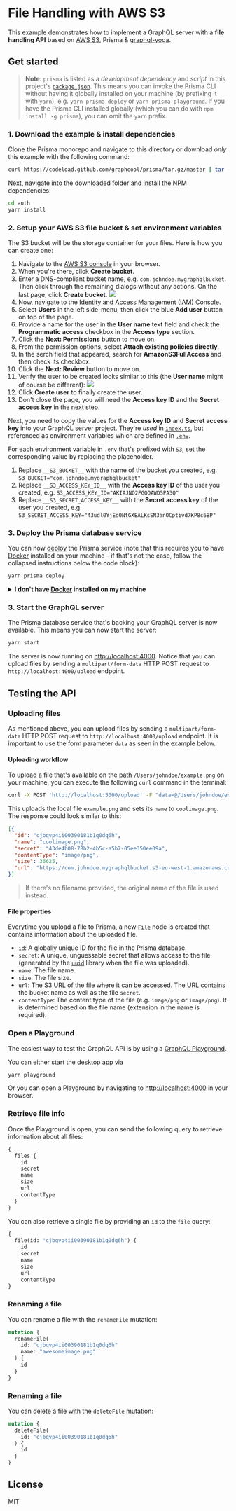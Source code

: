 # File Handling with AWS S3

This example demonstrates how to implement a GraphQL server with a **file handling API** based on [AWS S3](https://aws.amazon.com/s3/), Prisma & [graphql-yoga](https://github.com/graphcool/graphql-yoga).

## Get started

> **Note**: `prisma` is listed as a _development dependency_ and _script_ in this project's [`package.json`](./package.json). This means you can invoke the Prisma CLI without having it globally installed on your machine (by prefixing it with `yarn`), e.g. `yarn prisma deploy` or `yarn prisma playground`. If you have the Prisma CLI installed globally (which you can do with `npm install -g prisma`), you can omit the `yarn` prefix.

### 1. Download the example & install dependencies

Clone the Prisma monorepo and navigate to this directory or download _only_ this example with the following command:

```sh
curl https://codeload.github.com/graphcool/prisma/tar.gz/master | tar -xz --strip=2 prisma-master/examples/file-handling-s3
```

Next, navigate into the downloaded folder and install the NPM dependencies:

```sh
cd auth
yarn install
```

### 2. Setup your AWS S3 file bucket & set environment variables

The S3 bucket will be the storage container for your files. Here is how you can create one:

1. Navigate to the [AWS S3 console](https://s3.console.aws.amazon.com/s3/) in your browser.
1. When you're there, click **Create bucket**.
1. Enter a DNS-compliant bucket name, e.g. `com.johndoe.mygraphqlbucket`. Then click through the remaining dialogs without any actions. On the last page, click **Create bucket**.
  ![](https://imgur.com/AAb7WnH.png)
1. Now, navigate to the [Identity and Access Management (IAM) Console](https://console.aws.amazon.com/iam).
1. Select **Users** in the left side-menu, then click the blue **Add user** button on top of the page.
1. Provide a name for the user in the **User name** text field and check the **Programmatic access** checkbox in the **Access type** section.
1. Click the **Next: Permissions** button to move on.
1. From the permission options, select **Attach existing policies directly**.
1. In the serch field that appeared, search for **AmazonS3FullAccess** and then check its checkbox.
1. Click the **Next: Review** button to move on.
1. Verify the user to be created looks similar to this (the **User name** might of course be different):
  ![](https://imgur.com/bpVq2cc.png)
1. Click **Create user** to finally create the user.
1. Don't close the page, you will need the **Access key ID** and the **Secret access key** in the next step.

Next, you need to copy the values for the **Access key ID** and **Secret access key** into your GraphQL server project. They're _used_ in [`index.ts`](./src/index.ts), but referenced as environment variables which are defined in [`.env`](./.env).

For each environment variable in `.env` that's prefixed with `S3`, set the corresponding value by replacing the placeholder.

1. Replace `__S3_BUCKET__` with the name of the bucket you created, e.g. `S3_BUCKET="com.johndoe.mygraphqlbucket"`
1. Replace `__S3_ACCESS_KEY_ID__` with the **Access key ID** of the user you created, e.g. `S3_ACCESS_KEY_ID="AKIAJNO2FGOQAWD5PA3Q"`
1. Replace `__S3_SECRET_ACCESS_KEY__` with the **Secret access key** of the user you created, e.g. `S3_SECRET_ACCESS_KEY="43udl0YjEd0NtGXBALKsSN3anOCptivd7KP8c6BP"`

### 3. Deploy the Prisma database service

You can now [deploy](https://www.prismagraphql.com/docs/reference/cli-command-reference/database-service/prisma-deploy-kee1iedaov) the Prisma service (note that this requires you to have [Docker](https://www.docker.com) installed on your machine - if that's not the case, follow the collapsed instructions below the code block):

```sh
yarn prisma deploy
```

<details>
 <summary><strong>I don't have <a href="https://www.docker.com">Docker</a> installed on my machine</strong></summary>

To deploy your service to a public cluster (rather than locally with Docker), you need to perform the following steps:

1. Remove the `cluster` property from `prisma.yml`.
1. Run `yarn prisma deploy`.
1. When prompted by the CLI, select a public cluster (e.g. `prisma-eu1` or `prisma-us1`).
1. Set the value of the `PRISMA_ENDPOINT` environment variable in [`.env`](./.env#L2) to the HTTP endpoint that was printed after the previous command.

</details>

### 3. Start the GraphQL server

The Prisma database service that's backing your GraphQL server is now available. This means you can now start the server:

```sh
yarn start
```

The server is now running on [http://localhost:4000](http://localhost:4000). Notice that you can upload files by sending a `multipart/form-data` HTTP POST request to `http://localhost:4000/upload` endpoint.

## Testing the API

### Uploading files

As mentioned above, you can upload files by sending a `multipart/form-data` HTTP POST request to `http://localhost:4000/upload` endpoint. It is important to use the form parameter `data` as seen in the example below.

#### Uploading workflow

To upload a file that's available on the path `/Users/johndoe/example.png` on your machine, you can execute the following `curl` command in the terminal:

```sh
curl -X POST 'http://localhost:5000/upload' -F "data=@/Users/johndoe/example.png; filename=coolimage.png"
```

This uploads the local file `example.png` and sets its `name` to `coolimage.png`. The response could look similar to this:

```json
[{
  "id": "cjbqvp4ii00390181b1q0dq6h",
  "name": "coolimage.png",
  "secret": "43de4b08-78b2-4b5c-a5b7-05ee350ee09a",
  "contentType": "image/png",
  "size": 36625,
  "url": "https://com.johndoe.mygraphqlbucket.s3-eu-west-1.amazonaws.com/43de4b08-78b2-4b5c-a5b7-05ee350ee09a"
}]
```

> If there's no filename provided, the original name of the file is used instead.

#### File properties

Everytime you upload a file to Prisma, a new [`File`](./database/datamodel.graphql) node is created that contains information about the uploaded file.

* `id`: A globally unique ID for the file in the Prisma database.
* `secret`: A unique, unguessable secret that allows access to the file (generated by the [`uuid`](./package.json#L21) library when the file was uploaded).
* `name`: The file name.
* `size`: The file size.
* `url`: The S3 URL of the file where it can be accessed. The URL contains the bucket name as well as the file `secret`.
* `contentType`: The content type of the file (e.g. `image/png` or `image/png`). It is determined based on the file name (extension in the name is required).

### Open a Playground

The easiest way to test the GraphQL API is by using a [GraphQL Playground](https://github.com/graphcool/graphql-playground).

You can either start the [desktop app](https://github.com/graphcool/graphql-playground) via

```sh
yarn playground
```

Or you can open a Playground by navigating to [http://localhost:4000](http://localhost:4000) in your browser.

### Retrieve file info

Once the Playground is open, you can send the following query to retrieve information about all files:

```graphql
{
  files {
    id
    secret
    name
    size
    url
    contentType
  }
}
```

You can also retrieve a single file by providing an `id` to the `file` query:

```graphql
{
  file(id: "cjbqvp4ii00390181b1q0dq6h") {
    id
    secret
    name
    size
    url
    contentType
}
```

### Renaming a file

You can rename a file with the `renameFile` mutation:

```graphql
mutation {
  renameFile(
    id: "cjbqvp4ii00390181b1q0dq6h"
    name: "awesomeimage.png"
  ) {
    id
  }
}
```

### Renaming a file

You can delete a file with the `deleteFile` mutation:

```graphql
mutation {
  deleteFile(
    id: "cjbqvp4ii00390181b1q0dq6h"
  ) {
    id
  }
}
```

## License

MIT
